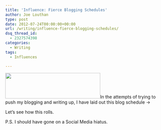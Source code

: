 ```yaml
---
title: 'Influence: Fierce Blogging Schedules'
author: Joe Louthan
type: post
date: 2012-07-24T00:00:00+00:00
url: /writing/influence-fierce-blogging-schedules/
dsq_thread_id:
  - 2327574398
categories:
  - Writing
tags:
  - Influences

---
```

[<img class="alignright size-medium wp-image-725" title="Screen Shot 2012-09-30 at 09.47.52" src="https://i2.wp.com/theologic.us/wp-content/uploads/2012/09/Screen-Shot-2012-09-30-at-09.47.52-.png?resize=300%2C81" alt="" width="300" height="81" srcset="https://i2.wp.com/theologic.us/wp-content/uploads/2012/09/Screen-Shot-2012-09-30-at-09.47.52-.png?resize=300%2C81 300w, https://i2.wp.com/theologic.us/wp-content/uploads/2012/09/Screen-Shot-2012-09-30-at-09.47.52-.png?resize=1024%2C279 1024w, https://i2.wp.com/theologic.us/wp-content/uploads/2012/09/Screen-Shot-2012-09-30-at-09.47.52-.png?w=1032 1032w" sizes="(max-width: 300px) 100vw, 300px" data-recalc-dims="1" />][1]In the attempts of trying to push my blogging and writing up, I have laid out this blog schedule &rarr;

Let&#8217;s see how this rolls.

P.S. I should have gone on a Social Media hiatus.

 [1]: https://i2.wp.com/theologic.us/wp-content/uploads/2012/09/Screen-Shot-2012-09-30-at-09.47.52-.png